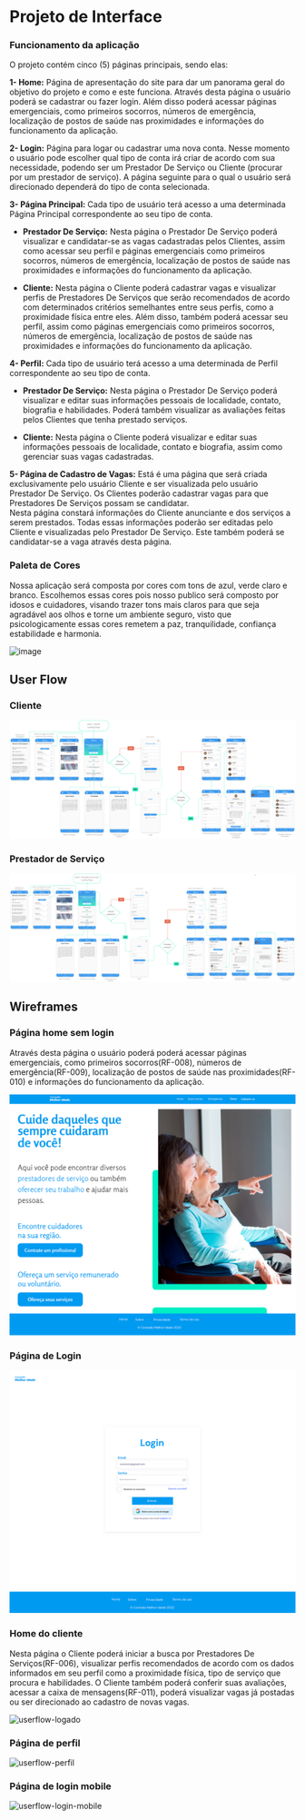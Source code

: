 
# Projeto de Interface

### Funcionamento da aplicação

O projeto contém cinco (5) páginas principais, sendo elas: 

 **1- Home:** Página de apresentação do site para dar um panorama geral do objetivo do projeto e como e este funciona. Através desta página o usuário poderá se cadastrar ou fazer login. Além disso poderá acessar páginas emergenciais, como primeiros socorros, números de emergência, localização de postos de saúde nas proximidades e informações do funcionamento da aplicação. 

**2- Login:** Página para logar ou cadastrar uma nova conta. Nesse momento o usuário pode escolher qual tipo de conta irá criar de acordo com sua necessidade, podendo ser um Prestador De Serviço ou Cliente (procurar por um prestador de serviço). 
A página seguinte para o qual o usuário será direcionado dependerá do tipo de conta selecionada. 

 
**3- Página Principal:** Cada tipo de usuário terá acesso a uma determinada Página Principal correspondente ao seu tipo de conta. 

* **Prestador De Serviço:** Nesta página o Prestador De Serviço poderá visualizar e candidatar-se as vagas cadastradas pelos Clientes, assim como acessar seu perfil e páginas emergenciais como primeiros socorros, números de emergência, localização de postos de saúde nas proximidades e informações do funcionamento da aplicação. 

* **Cliente:** Nesta página o Cliente poderá cadastrar vagas e visualizar perfis de Prestadores De Serviços que serão recomendados de acordo com determinados critérios semelhantes entre seus perfis, como a proximidade física entre eles. Além disso, também poderá acessar seu perfil, assim como páginas emergenciais como primeiros socorros, números de emergência, localização de postos de saúde nas proximidades e informações do funcionamento da aplicação. 

**4- Perfil:** Cada tipo de usuário terá acesso a uma determinada de Perfil correspondente ao seu tipo de conta. 

* **Prestador De Serviço:** Nesta página o Prestador De Serviço poderá visualizar e editar suas informações pessoais de localidade, contato, biografia e habilidades. Poderá também visualizar as avaliações feitas pelos Clientes que tenha prestado serviços. 

* **Cliente:** Nesta página o Cliente poderá visualizar e editar suas informações pessoais de localidade, contato e biografia, assim como gerenciar suas vagas cadastradas. 


**5- Página de Cadastro de Vagas:** Está é uma página que será criada exclusivamente pelo usuário Cliente e ser visualizada pelo usuário Prestador De Serviço. Os Clientes poderão cadastrar vagas para que Prestadores De Serviços possam se candidatar.  
Nesta página constará informações do Cliente anunciante e dos serviços a serem prestados. Todas essas informações poderão ser editadas pelo Cliente e visualizadas pelo Prestador De Serviço. Este também poderá se candidatar-se a vaga através desta página. 

### Paleta de Cores

Nossa aplicação será composta por cores com tons de azul, verde claro e branco. Escolhemos essas cores pois nosso publico será composto por idosos e cuidadores, visando trazer tons mais claros para que seja agradável aos olhos e torne um ambiente seguro, visto que psicologicamente essas cores remetem a paz, tranquilidade, confiança estabilidade e harmonia.

![image](https://user-images.githubusercontent.com/90632832/194731335-90a92a79-abda-4082-9b8e-ea6df54b2a26.png)






<!-- Visão geral da interação do usuário pelas telas do sistema e protótipo interativo das telas com as funcionalidades que fazem parte do sistema (wireframes).

 Apresente as principais interfaces da plataforma. Discuta como ela foi elaborada de forma a atender os requisitos funcionais, não funcionais e histórias de usuário abordados nas <a href="2-Especificação do Projeto.md"> Documentação de Especificação</a>.

## User Flow

![Exemplo de UserFlow](img/userflow.jpg)

Fluxo de usuário (User Flow) é uma técnica que permite ao desenvolvedor mapear todo fluxo de telas do site ou app. Essa técnica funciona para alinhar os caminhos e as possíveis ações que o usuário pode fazer junto com os membros de sua equipe.

> **Links Úteis**:
> - [User Flow: O Quê É e Como Fazer?](https://medium.com/7bits/fluxo-de-usu%C3%A1rio-user-flow-o-que-%C3%A9-como-fazer-79d965872534)
> - [User Flow vs Site Maps](http://designr.com.br/sitemap-e-user-flow-quais-as-diferencas-e-quando-usar-cada-um/)
> - [Top 25 User Flow Tools & Templates for Smooth](https://www.mockplus.com/blog/post/user-flow-tools)
-->

## User Flow

### Cliente

<img src="img/cliente.png" alt="Userflow Cliente"/>

### Prestador de Serviço 

<img src="img/profissional.png" alt="Userflow Prestador de Serviço"/>

## Wireframes

### Página home sem login

Através desta página o usuário poderá poderá acessar páginas emergenciais, como primeiros socorros(RF-008), números de emergência(RF-009), localização de postos de saúde nas proximidades(RF-010) e informações do funcionamento da aplicação.

<img src="img/home.png" alt="Página Home"/>

### Página de Login

<img src="img/login.png" alt="Página de Login"/>

### Home do cliente

Nesta página o Cliente poderá iniciar a busca por Prestadores De Serviços(RF-006), visualizar perfis recomendados de acordo com os dados informados em seu perfil como a proximidade física, tipo de serviço que procura e habilidades. O Cliente também poderá conferir suas avaliações, acessar a caixa de mensagens(RF-011), poderá visualizar vagas já postadas ou ser direcionado ao cadastro de novas vagas.

![userflow-logado](https://user-images.githubusercontent.com/109998601/194774535-a23a010a-8984-4bbf-9eac-a2812f6ee1ba.png)

### Página de perfil

![userflow-perfil](https://user-images.githubusercontent.com/109998601/194774624-63452833-e282-40ab-ae46-00ddf8eecec3.png)

### Página de login mobile

![userflow-login-mobile](https://user-images.githubusercontent.com/109998601/194774896-6b7a2492-a8c4-40aa-9123-4cb388a5afe5.png)


<!--
![Exemplo de Wireframe](img/wireframe-example.png)

São protótipos usados em design de interface para sugerir a estrutura de um site web e seu relacionamentos entre suas páginas. Um wireframe web é uma ilustração semelhante do layout de elementos fundamentais na interface.
 
> **Links Úteis**:
> - [Protótipos vs Wireframes](https://www.nngroup.com/videos/prototypes-vs-wireframes-ux-projects/)
> - [Ferramentas de Wireframes](https://rockcontent.com/blog/wireframes/)
> - [MarvelApp](https://marvelapp.com/developers/documentation/tutorials/)
> - [Figma](https://www.figma.com/)
> - [Adobe XD](https://www.adobe.com/br/products/xd.html#scroll)
> - [Axure](https://www.axure.com/edu) (Licença Educacional)
> - [InvisionApp](https://www.invisionapp.com/) (Licença Educacional)
-->
